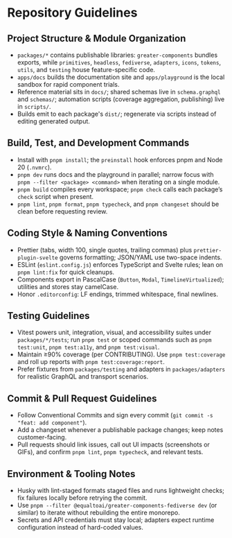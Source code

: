 # Repository Guidelines

## Project Structure & Module Organization
- `packages/*` contains publishable libraries: `greater-components` bundles exports, while `primitives`, `headless`, `fediverse`, `adapters`, `icons`, `tokens`, `utils`, and `testing` house feature-specific code.
- `apps/docs` builds the documentation site and `apps/playground` is the local sandbox for rapid component trials.
- Reference material sits in `docs/`; shared schemas live in `schema.graphql` and `schemas/`; automation scripts (coverage aggregation, publishing) live in `scripts/`.
- Builds emit to each package's `dist/`; regenerate via scripts instead of editing generated output.

## Build, Test, and Development Commands
- Install with `pnpm install`; the `preinstall` hook enforces pnpm and Node 20 (`.nvmrc`).
- `pnpm dev` runs docs and the playground in parallel; narrow focus with `pnpm --filter <package> <command>` when iterating on a single module.
- `pnpm build` compiles every workspace; `pnpm check` calls each package’s `check` script when present.
- `pnpm lint`, `pnpm format`, `pnpm typecheck`, and `pnpm changeset` should be clean before requesting review.

## Coding Style & Naming Conventions
- Prettier (tabs, width 100, single quotes, trailing commas) plus `prettier-plugin-svelte` governs formatting; JSON/YAML use two-space indents.
- ESLint (`eslint.config.js`) enforces TypeScript and Svelte rules; lean on `pnpm lint:fix` for quick cleanups.
- Components export in PascalCase (`Button`, `Modal`, `TimelineVirtualized`); utilities and stores stay camelCase.
- Honor `.editorconfig`: LF endings, trimmed whitespace, final newlines.

## Testing Guidelines
- Vitest powers unit, integration, visual, and accessibility suites under `packages/*/tests`; run `pnpm test` or scoped commands such as `pnpm test:unit`, `pnpm test:a11y`, and `pnpm test:visual`.
- Maintain ≥90% coverage (per CONTRIBUTING). Use `pnpm test:coverage` and roll up reports with `pnpm test:coverage:report`.
- Prefer fixtures from `packages/testing` and adapters in `packages/adapters` for realistic GraphQL and transport scenarios.

## Commit & Pull Request Guidelines
- Follow Conventional Commits and sign every commit (`git commit -s "feat: add component"`).
- Add a changeset whenever a publishable package changes; keep notes customer-facing.
- Pull requests should link issues, call out UI impacts (screenshots or GIFs), and confirm `pnpm lint`, `pnpm typecheck`, and relevant tests.

## Environment & Tooling Notes
- Husky with lint-staged formats staged files and runs lightweight checks; fix failures locally before retrying the commit.
- Use `pnpm --filter @equaltoai/greater-components-fediverse dev` (or similar) to iterate without rebuilding the entire monorepo.
- Secrets and API credentials must stay local; adapters expect runtime configuration instead of hard-coded values.
